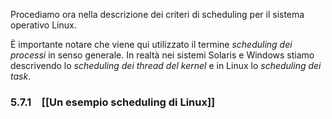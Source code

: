 Procediamo ora nella descrizione dei criteri di scheduling per il sistema operativo Linux.

È importante notare che viene qui utilizzato il termine _scheduling dei processi_ in senso generale. In realtà nei sistemi Solaris e Windows stiamo descrivendo lo _scheduling dei thread del kernel_ e in Linux lo _scheduling dei task_.

### 5.7.1 [[Un esempio scheduling di Linux]]
